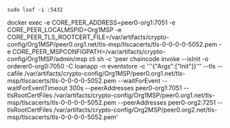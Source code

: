 
```shell
sudo lsof -i :5432
```

docker exec
-e CORE_PEER_ADDRESS=peer0-org1:7051
-e CORE_PEER_LOCALMSPID=Org1MSP
-e CORE_PEER_TLS_ROOTCERT_FILE=/var/artifacts/crypto-config/Org1MSP/peer0.org1.net/tls-msp/tlscacerts/tls-0-0-0-0-5052.pem
-e CORE_PEER_MSPCONFIGPATH=/var/artifacts/crypto-config/Org1MSP/admin/msp cli
sh -c
'peer chaincode invoke --isInit
    -o orderer0-org0:7050
    -C loanapp
    -n eventstore
    -c '\''{"Args":["Init"]}'\''
    --tls
    --cafile /var/artifacts/crypto-config/Org1MSP/peer0.org1.net/tls-msp/tlscacerts/tls-0-0-0-0-5052.pem
    --waitForEvent
    --waitForEventTimeout 300s
    --peerAddresses peer0-org1:7051
    --tlsRootCertFiles /var/artifacts/crypto-config/Org1MSP/peer0.org1.net/tls-msp/tlscacerts/tls-0-0-0-0-5052.pem
    --peerAddresses peer0-org2:7251
    --tlsRootCertFiles /var/artifacts/crypto-config/Org2MSP/peer0.org2.net/tls-msp/tlscacerts/tls-0-0-0-0-5052.pem'
